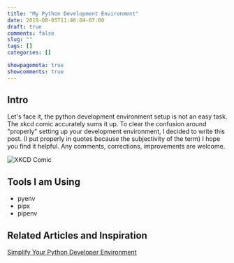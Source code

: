```yaml
---
title: "My Python Development Environment"
date: 2019-08-05T11:46:04-07:00
draft: true
comments: false
slug: ""
tags: []
categories: []

showpagemeta: true
showcomments: true
---
```


## Intro

Let's face it, the python development environment setup is not an easy task. The xkcd comic accurately sums it up. To clear the confusion around "properly" setting up your development environment, I decided to write this post. (I put properly in quotes because the subjectivity of the term) I hope you find it helpful. Any comments, corrections, improvements are welcome.

![XKCD Comic](https://imgs.xkcd.com/comics/python_environment.png )

## Tools I am Using

* pyenv
* pipx
* pipenv

## Related Articles and Inspiration

[Simplify Your Python Developer Environment](https://medium.com/expedia-group-tech/simplify-your-python-developer-environment-aba90f32dddb)
